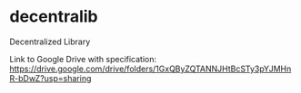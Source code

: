 # decentralib
Decentralized Library

Link to Google Drive with specification:
https://drive.google.com/drive/folders/1GxQByZQTANNJHtBcSTy3pYJMHnR-bDwZ?usp=sharing
